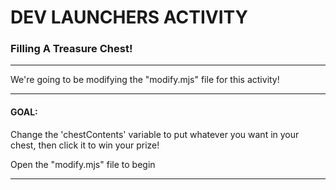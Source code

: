 # DEV LAUNCHERS ACTIVITY

### Filling A Treasure Chest!

---

We're going to be modifying the "modify.mjs" file for this activity!

---

#### GOAL:

Change the 'chestContents' variable to put whatever you want in your chest, then click it to win your prize!

Open the "modify.mjs" file to begin

---
